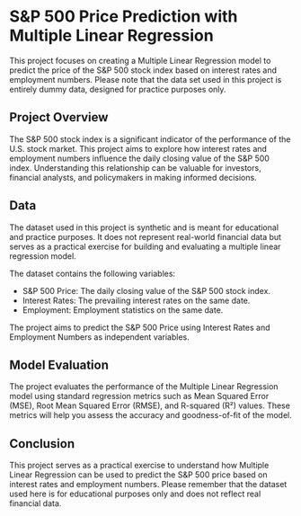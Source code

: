 # S&P 500 Price Prediction with Multiple Linear Regression
This project focuses on creating a Multiple Linear Regression model to predict the price of the S&P 500 stock index based on interest rates and employment numbers. Please note that the data set used in this project is entirely dummy data, designed for practice purposes only.

## Project Overview
The S&P 500 stock index is a significant indicator of the performance of the U.S. stock market. This project aims to explore how interest rates and employment numbers influence the daily closing value of the S&P 500 index. Understanding this relationship can be valuable for investors, financial analysts, and policymakers in making informed decisions.

## Data
The dataset used in this project is synthetic and is meant for educational and practice purposes. It does not represent real-world financial data but serves as a practical exercise for building and evaluating a multiple linear regression model.

The dataset contains the following variables:

 - S&P 500 Price: The daily closing value of the S&P 500 stock index.
 -  Interest Rates: The prevailing interest rates on the same date.
 -  Employment: Employment statistics on the same date.

The project aims to predict the S&P 500 Price using Interest Rates and Employment Numbers as independent variables.

## Model Evaluation
The project evaluates the performance of the Multiple Linear Regression model using standard regression metrics such as Mean Squared Error (MSE), Root Mean Squared Error (RMSE), and R-squared (R²) values. These metrics will help you assess the accuracy and goodness-of-fit of the model.

## Conclusion
This project serves as a practical exercise to understand how Multiple Linear Regression can be used to predict the S&P 500 price based on interest rates and employment numbers. Please remember that the dataset used here is for educational purposes only and does not reflect real financial data. 


